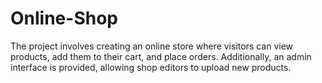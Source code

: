 # Online-Shop
The project involves creating an online store where visitors can view products, add them to their cart, and place orders. Additionally, an admin interface is provided, allowing shop editors to upload new products.
